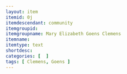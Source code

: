 ```yaml
---
layout: item
itemid: 0j
itemdescendant: community
itemgroupid: 
itemgroupname: Mary Elizabeth Goens Clemens 
itemname: 
itemtype: text
shortdesc: 
categories: [  ]
tags: [ Clemens, Goens ]
---
```








